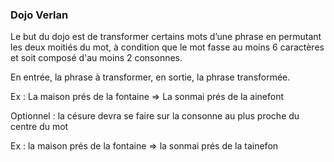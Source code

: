 ### Dojo Verlan

Le but du dojo est de transformer certains mots d’une phrase en permutant les deux moitiés du mot,
à condition que le mot fasse au moins 6 caractères et soit composé d'au moins 2 consonnes.

En entrée, la phrase à transformer, en sortie, la phrase transformée.

Ex : La maison prés de la fontaine => La sonmai prés de la ainefont

Optionnel : la césure devra se faire sur la consonne au plus proche du centre du mot

Ex : la maison prés de la fontaine => la sonmai prés de la tainefon
